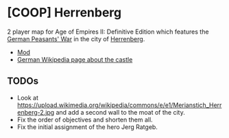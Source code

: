# [COOP] Herrenberg

2 player map for Age of Empires II: Definitive Edition which features the [German Peasants' War](https://en.wikipedia.org/wiki/German_Peasants%27_War) in the city of [Herrenberg](https://en.wikipedia.org/wiki/Herrenberg).

* [Mod](https://www.ageofempires.com/mods/details/211192/)
* [German Wikipedia page about the castle](https://de.wikipedia.org/wiki/Schloss_Herrenberg)

## TODOs

* Look at <https://upload.wikimedia.org/wikipedia/commons/e/e1/Merianstich_Herrenberg-2.jpg> and add a second wall to the moat of the city.
* Fix the order of objectives and shorten them all.
* Fix the initial assignment of the hero Jerg Ratgeb.